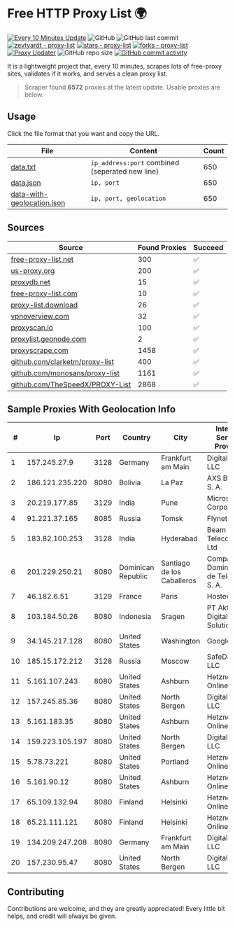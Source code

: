 
# Free HTTP Proxy List 🌍

[![Every 10 Minutes Update](https://github.com/mertguvencli/http-proxy-list/actions/workflows/main.yml/badge.svg?branch=main)](https://github.com/mertguvencli/http-proxy-list/actions/workflows/main.yml)
![GitHub](https://img.shields.io/github/license/mertguvencli/http-proxy-list)
![GitHub last commit](https://img.shields.io/github/last-commit/mertguvencli/http-proxy-list)
[![zevtyardt - proxy-list](https://img.shields.io/static/v1?label=zevtyardt&message=proxy-list&color=blue&logo=github)](https://github.com/zevtyardt/proxy-list "Go to GitHub repo")
[![stars - proxy-list](https://img.shields.io/github/stars/zevtyardt/proxy-list?style=social)](https://github.com/zevtyardt/proxy-list)
[![forks - proxy-list](https://img.shields.io/github/forks/zevtyardt/proxy-list?style=social)](https://github.com/zevtyardt/proxy-list)
[![Proxy Updater](https://github.com/zevtyardt/proxy-list/workflows/Proxy%20Updater/badge.svg)](https://github.com/zevtyardt/proxy-list/actions?query=workflow:"Proxy+Updater")
![GitHub repo size](https://img.shields.io/github/repo-size/zevtyardt/proxy-list)
[![GitHub commit activity](https://img.shields.io/github/commit-activity/m/zevtyardt/proxy-list?logo=commits)](https://github.com/zevtyardt/proxy-list/commits/main)

It is a lightweight project that, every 10 minutes, scrapes lots of free-proxy sites, validates if it works, and serves a clean proxy list.

> Scraper found **6572** proxies at the latest update. Usable proxies are below.

## Usage

Click the file format that you want and copy the URL.

|File|Content|Count|
|----|-------|-----|
|[data.txt](https://raw.githubusercontent.com/mertguvencli/http-proxy-list/main/proxy-list/data.txt)|`ip_address:port` combined (seperated new line)|650|
|[data.json](https://raw.githubusercontent.com/mertguvencli/http-proxy-list/main/proxy-list/data.json)|`ip, port`|650|
|[data-with-geolocation.json](https://raw.githubusercontent.com/mertguvencli/http-proxy-list/main/proxy-list/data-with-geolocation.json)|`ip, port, geolocation`|650|

## Sources

|Source|Found Proxies|Succeed|
|------|-------------|-------|
|[free-proxy-list.net](https://free-proxy-list.net)|300|✅|
|[us-proxy.org](https://www.us-proxy.org)|200|✅|
|[proxydb.net](http://proxydb.net)|15|✅|
|[free-proxy-list.com](https://free-proxy-list.com/?page=&port=&type%5B%5D=http&type%5B%5D=https&up_time=0&search=Search)|10|✅|
|[proxy-list.download](https://www.proxy-list.download/HTTP)|26|✅|
|[vpnoverview.com](https://vpnoverview.com/privacy/anonymous-browsing/free-proxy-servers)|32|✅|
|[proxyscan.io](https://www.proxyscan.io)|100|✅|
|[proxylist.geonode.com](https://proxylist.geonode.com/api/proxy-list?limit=300&page=1&sort_by=lastChecked&sort_type=desc&protocols=http,https)|2|✅|
|[proxyscrape.com](https://api.proxyscrape.com/v2/?request=displayproxies&protocol=http&timeout=10000&country=all&ssl=all&anonymity=all)|1458|✅|
|[github.com/clarketm/proxy-list](https://raw.githubusercontent.com/clarketm/proxy-list/master/proxy-list-raw.txt)|400|✅|
|[github.com/monosans/proxy-list](https://raw.githubusercontent.com/monosans/proxy-list/main/proxies/http.txt)|1161|✅|
|[github.com/TheSpeedX/PROXY-List](https://raw.githubusercontent.com/TheSpeedX/PROXY-List/master/http.txt)|2868|✅|


## Sample Proxies With Geolocation Info

|#|Ip|Port|Country|City|Internet Service Provider|
|-|--|----|-------|----|-------------------------|
|1|157.245.27.9|3128|Germany|Frankfurt am Main|DigitalOcean, LLC|
|2|186.121.235.220|8080|Bolivia|La Paz|AXS Bolivia S. A.|
|3|20.219.177.85|3129|India|Pune|Microsoft Corporation|
|4|91.221.37.165|8085|Russia|Tomsk|Flynet Ltd|
|5|183.82.100.253|3128|India|Hyderabad|Beam Telecom Pvt Ltd|
|6|201.229.250.21|8080|Dominican Republic|Santiago de los Caballeros|Compañía Dominicana de Teléfonos S. A.|
|7|46.182.6.51|3129|France|Paris|Hosteur SAS|
|8|103.184.50.26|8080|Indonesia|Sragen|PT Aktech Digital Solutions|
|9|34.145.217.128|8080|United States|Washington|Google LLC|
|10|185.15.172.212|3128|Russia|Moscow|SafeData LLC|
|11|5.161.107.243|8080|United States|Ashburn|Hetzner Online GmbH|
|12|157.245.85.36|8080|United States|North Bergen|DigitalOcean, LLC|
|13|5.161.183.35|8080|United States|Ashburn|Hetzner Online GmbH|
|14|159.223.105.197|8080|United States|North Bergen|DigitalOcean, LLC|
|15|5.78.73.221|8080|United States|Portland|Hetzner Online GmbH|
|16|5.161.90.12|8080|United States|Ashburn|Hetzner Online GmbH|
|17|65.109.132.94|8080|Finland|Helsinki|Hetzner Online GmbH|
|18|65.21.111.121|8080|Finland|Helsinki|Hetzner Online GmbH|
|19|134.209.247.208|8080|Germany|Frankfurt am Main|DigitalOcean, LLC|
|20|157.230.95.47|8080|United States|North Bergen|DigitalOcean, LLC|



## Contributing

Contributions are welcome, and they are greatly appreciated! Every
little bit helps, and credit will always be given.

